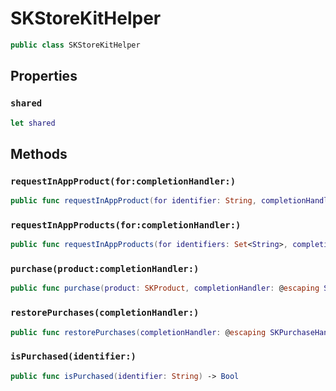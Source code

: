 # SKStoreKitHelper

``` swift
public class SKStoreKitHelper
```

## Properties

### `shared`

``` swift
let shared
```

## Methods

### `requestInAppProduct(for:completionHandler:)`

``` swift
public func requestInAppProduct(for identifier: String, completionHandler: @escaping SKProductFetchCompletionHandler)
```

### `requestInAppProducts(for:completionHandler:)`

``` swift
public func requestInAppProducts(for identifiers: Set<String>, completionHandler: @escaping SKProductsFetchCompletionHandler)
```

### `purchase(product:completionHandler:)`

``` swift
public func purchase(product: SKProduct, completionHandler: @escaping SKPurchaseHandler)
```

### `restorePurchases(completionHandler:)`

``` swift
public func restorePurchases(completionHandler: @escaping SKPurchaseHandler)
```

### `isPurchased(identifier:)`

``` swift
public func isPurchased(identifier: String) -> Bool
```
